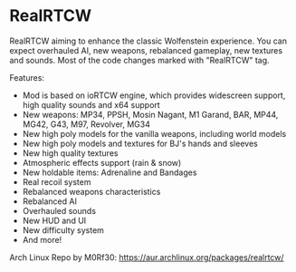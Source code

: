 # RealRTCW
RealRTCW aiming to enhance the classic Wolfenstein experience. You can expect overhauled AI, new weapons, rebalanced gameplay, new textures and sounds.
Most of the code changes marked with "RealRTCW" tag.


Features:
* Mod is based on ioRTCW engine, which provides widescreen support, high quality sounds and x64 support
* New weapons: MP34, PPSH, Mosin Nagant, M1 Garand, BAR, MP44, MG42, G43, M97, Revolver, MG34
* New high poly models for the vanilla weapons, including world models
* New high poly models and textures for BJ's hands and sleeves
* New high quality textures
* Atmospheric effects support (rain & snow)
* New holdable items: Adrenaline and Bandages
* Real recoil system
* Rebalanced weapons characteristics
* Rebalanced AI
* Overhauled sounds
* New HUD and UI
* New difficulty system
* And more!

Arch Linux Repo by M0Rf30:
https://aur.archlinux.org/packages/realrtcw/

